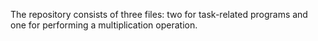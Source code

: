 The repository consists of three files: two for task-related programs and one for performing a multiplication operation.